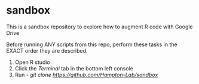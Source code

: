 # sandbox

This is a sandbox repository to explore how to augment R code with Google Drive

Before running ANY scripts from this repo, perform these tasks in the EXACT order they are described. 

1. Open R studio
2. Click the <i> Terminal </i> tab in the bottom left console
3. Run - <i>git clone https://github.com/Hampton-Lab/sandbox</i>
